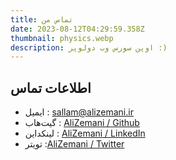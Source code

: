 ```yaml
---
title: تماس من
date: 2023-08-12T04:29:59.358Z
thumbnail: physics.webp
description: اوپن سورس وب دولوپر :)
---
```


## اطلاعات تماس

- ایمیل : sallam@alizemani.ir
- گیت‌هاب : [AliZemani / Github](https://github.com/mehotkhan)
- لینکداین : [AliZemani / LinkedIn](https://www.linkedin.com/in/ali-zemani/)
- تویتر :[AliZemani / Twitter](https://twitter.com/ZemaniAli/)
